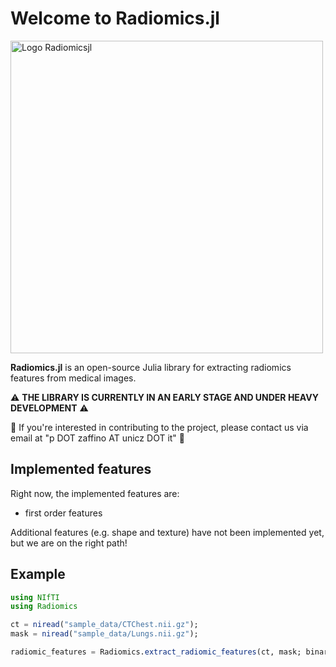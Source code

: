 # **Welcome to Radiomics.jl**
<a href="https://github.com/pzaffino/radiomics.jl">
  <img src="https://raw.githubusercontent.com/pzaffino/Radiomics.jl/refs/heads/main/Logo%20Radiomicsjl.png" alt="Logo Radiomicsjl" width="500"/>
</a>


**Radiomics.jl** is an open-source Julia library for extracting radiomics features from medical images.

:warning: **THE LIBRARY IS CURRENTLY IN AN EARLY STAGE AND UNDER HEAVY DEVELOPMENT** :warning:

:email: If you're interested in contributing to the project, please contact us via email at "p DOT zaffino AT unicz DOT it" :email:


## **Implemented features**

Right now, the implemented features are:
- first order features

Additional features (e.g. shape and texture) have not been implemented yet, but we are on the right path!

## **Example**

```julia
using NIfTI
using Radiomics

ct = niread("sample_data/CTChest.nii.gz");
mask = niread("sample_data/Lungs.nii.gz");

radiomic_features = Radiomics.extract_radiomic_features(ct, mask; binarize_mask = true, verbose = false);
```
